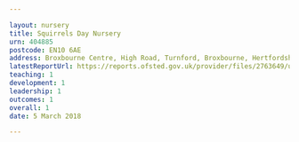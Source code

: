 ```yaml
---

layout: nursery
title: Squirrels Day Nursery
urn: 404885
postcode: EN10 6AE
address: Broxbourne Centre, High Road, Turnford, Broxbourne, Hertfordshire, EN10 6AE
latestReportUrl: https://reports.ofsted.gov.uk/provider/files/2763649/urn/404885.pdf
teaching: 1
development: 1
leadership: 1
outcomes: 1
overall: 1
date: 5 March 2018

---
```

